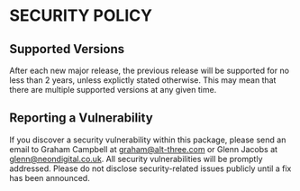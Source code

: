 # SECURITY POLICY

## Supported Versions

After each new major release, the previous release will be supported for no
less than 2 years, unless explictly stated otherwise. This may mean that there
are multiple supported versions at any given time.

## Reporting a Vulnerability

If you discover a security vulnerability within this package, please send an
email to Graham Campbell at graham@alt-three.com or Glenn Jacobs at
glenn@neondigital.co.uk. All security vulnerabilities will be promptly
addressed. Please do not disclose security-related issues publicly until a fix
has been announced.
